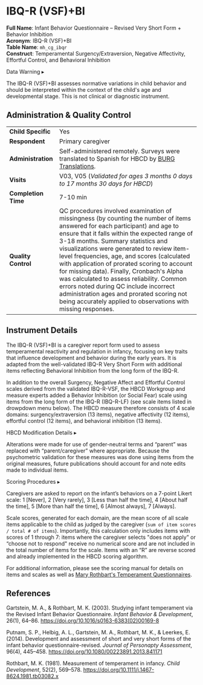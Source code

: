 # IBQ-R (VSF)+BI

**Full Name**: Infant Behavior Questionnaire – Revised Very Short Form + Behavior Inhibition           
**Acronym**: IBQ-R (VSF)+BI                
**Table Name**: `mh_cg_ibqr`       
**Construct**: Temperamental Surgency/Extraversion, Negative Affectivity, Effortful Control, and Behavioral Inhibition

<div id="warning" class="warning-banner" onclick="toggleCollapse(this)">
  <span class="emoji"><i class="fas fa-exclamation-triangle"></i></span>
  <span class="text">Data Warning</span>
  <span class="arrow">▸</span>
</div>
<div class="warning-collapsible-content">
<p>The IBQ-R (VSF)+BI assesses normative variations in child behavior and should be interpreted within the context of the child's age and developmental stage. This is not clinical or diagnostic instrument.</p> 
</div>

## Administration & Quality Control

<table style="width: 100%; border-collapse: collapse; table-layout: fixed; font-size: 16px;">
<tbody>
<tr><td><b>Child Specific</b></td>
<td>Yes</td></tr>
<tr><td><b>Respondent</b></td>
<td>Primary caregiver</td></tr>
<tr><td><b>Administration</b></td>
<td style="word-wrap: break-word; white-space: normal;">Self-administered remotely. Surveys were translated to Spanish for HBCD by <a href="https://burgtranslations.com/our-services/">BURG Translations</a>.</td></tr>
<tr><td><b>Visits</b></td>
<td style="word-wrap: break-word; white-space: normal;">V03, V05 (<i>Validated for ages 3 months 0 days to 17 months 30 days for HBCD</i>)</td></tr>
<tr><td><b>Completion Time</b></td>
<td>7-10 min</td></tr>
<tr><td><b>Quality Control</b></td>
<td style="word-wrap: break-word; white-space: normal;">QC procedures involved examination of missingness (by counting the number of items answered for each participant) and age to ensure that it falls within the expected range of 3-18 months. Summary statistics and visualizations were generated to review item-level frequencies, age, and scores (calculated with application of prorated scoring to account for missing data). Finally, Cronbach's Alpha was calculated to assess reliability. Common errors noted during QC include incorrect administration ages and prorated scoring not being accurately applied to observations with missing responses.</td></tr>
</tbody>
</table>


## Instrument Details

The IBQ-R (VSF)+BI is a caregiver report form used to assess temperamental reactivity and regulation in infancy, focusing on key traits that influence development and behavior during the early years. It is adapted from the well-validated IBQ-R Very Short Form with additional items reflecting Behavioral Inhibition from the long form of the IBQ-R.

In addition to the overall Surgency, Negative Affect and Effortful Control scales derived from the validated IBQ-R-VSF, the HBCD Workgroup and measure experts added a Behavior Inhibition (or Social Fear) scale using items from the long form of the IBQ-R (IBQ-R-LF) (see scale items listed in drowpdown menu below). The HBCD measure therefore consists of 4 scale domains: surgency/extraversion (13 items), negative affectivity (12 items), effortful control (12 items), and behavioral inhibition (13 items).

<div id="table-banner" class="table-banner" onclick="toggleCollapse(this)">
  <span>
    <span class="text">HBCD Modification Details</span>
  </span>
  <span class="notification-arrow">▸</span>
</div>
<div class="closed-collapsible-content">
<p>Alterations were made for use of gender-neutral terms and “parent” was replaced with “parent/caregiver” where appropriate. Because the psychometric validation for these measures was done using items from the original measures, future publications should account for and note edits made to individual items.</p>
</div>

<div id="table-banner" class="table-banner" onclick="toggleCollapse(this)">
  <span class="text">Scoring Procedures</span>
  <span class="notification-arrow">▸</span>
</div>
<div class="closed-collapsible-content">
<p>Caregivers are asked to report on the infant’s behaviors on a 7-point Likert scale: 1 [Never], 2 [Very rarely], 3 [Less than half the time], 4 [About half the time], 5 [More than half the time], 6 [Almost always], 7 [Always].</p>
<p>Scale scores, generated for each domain, are the mean score of all scale items applicable to the child as judged by the caregiver (<code>sum of item scores / total # of items</code>). Importantly, this calculation only includes items with scores of 1 through 7: items where the caregiver selects "does not apply" or “choose not to respond" receive no numerical score and are not included in the total number of items for the scale. Items with an “R” are reverse scored and already implemented in the HBCD scoring algorithm.</p>
<p>For additional information, please see the scoring manual for details on items and scales as well as <a href="https://research.bowdoin.edu/rothbart-temperament-questionnaires">Mary Rothbart's Temperament Questionnaires</a>.</p>
</div>

## References
<div class="references">
    <p>Gartstein, M. A., & Rothbart, M. K. (2003). Studying infant temperament via the Revised Infant Behavior Questionnaire. <i>Infant Behavior & Development</i>, 26(1), 64–86. <a href="https://doi.org/10.1016/s0163-6383(02)00169-8" target="_blank">https://doi.org/10.1016/s0163-6383(02)00169-8</a></p>  
    <p>Putnam, S. P., Helbig, A. L., Gartstein, M. A., Rothbart, M. K., & Leerkes, E. (2014). Development and assessment of short and very short forms of the infant behavior questionnaire-revised. <i>Journal of Personapty Assessment</i>, 96(4), 445–458. <a href="https://doi.org/10.1080/00223891.2013.841171" target="_blank">https://doi.org/10.1080/00223891.2013.841171</a></p>  
    <p>Rothbart, M. K. (1981). Measurement of temperament in infancy. <i>Child Development</i>, 52(2), 569–578. <a href="https://doi.org/10.1111/j.1467-8624.1981.tb03082.x" target="_blank">https://doi.org/10.1111/j.1467-8624.1981.tb03082.x</a></p>  
</div>
<br>